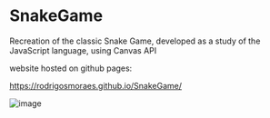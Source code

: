 # SnakeGame
Recreation of the classic Snake Game, developed as a study of the JavaScript language, using Canvas API

website hosted on github pages:

https://rodrigosmoraes.github.io/SnakeGame/

![image](https://user-images.githubusercontent.com/45471089/151694162-33fc73a1-9939-4598-9e02-e1e4850f9d15.png)
